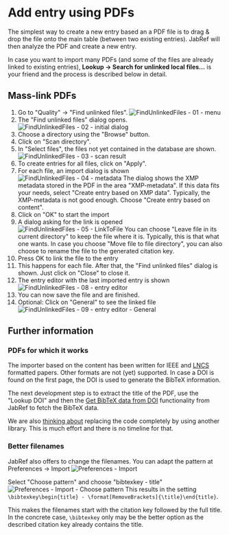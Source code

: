 # Add entry using PDFs

The simplest way to create a new entry based an a PDF file is to drag & drop the file onto the main table \(between two existing entries\). JabRef will then analyze the PDF and create a new entry.

In case you want to import many PDFs \(and some of the files are already linked to existing entries\),  **Lookup → Search for unlinked local files...** is your friend and the process is described below in detail.

## Mass-link PDFs

1. Go to "Quality" -&gt; "Find unlinked files". ![FindUnlinkedFiles - 01 - menu](../.gitbook/assets/findunlinkedfiles-01-menu.png)
2. The "Find unlinked files" dialog opens. ![FindUnlinkedFiles - 02 - initial dialog](../.gitbook/assets/findunlinkedfiles-02-initial-dialog.png)
3. Choose a directory using the "Browse" button.
4. Click on "Scan directory".
5. In "Select files", the files not yet contained in the database are shown. ![FindUnlinkedFiles - 03 - scan result](../.gitbook/assets/findunlinkedfiles-03-scan-result.png)
6. To create entries for all files, click on "Apply".
7. For each file, an import dialog is shown  ![FindUnlinkedFiles - 04 - metadata](../.gitbook/assets/findunlinkedfiles-04-metadata.png)  The dialog shows the XMP metadata stored in the PDF in the area "XMP-metadata". If this data fits your needs, select "Create entry based on XMP data". Typically, the XMP-metadata is not good enough. Choose "Create entry based on content".
8. Click on "OK" to start the import
9. A dialog asking for the link is opened  ![FindUnlinkedFiles - 05 - LinkToFile](../.gitbook/assets/findunlinkedfiles-05-linktofile.png)  You can choose "Leave file in its current directory" to keep the file where it is. Typically, this is that what one wants. In case you choose "Move file to file directory", you can also choose to rename the file to the generated citation key.
10. Press OK to link the file to the entry
11. This happens for each file. After that, the "Find unlinked files" dialog is shown. Just click on "Close" to close it.
12. The entry editor with the last imported entry is shown ![FindUnlinkedFiles - 08 - entry editor](../.gitbook/assets/findunlinkedfiles-08-entry-editor.png)
13. You can now save the file and are finished.
14. Optional: Click on "General" to see the linked file ![FindUnlinkedFiles - 09 - entry editor - General](../.gitbook/assets/findunlinkedfiles-09-entry-editor-general.png)

## Further information

### PDFs for which it works

The importer based on the content has been written for IEEE and [LNCS](https://github.com/latextemplates/LNCS) formatted papers. Other formats are not \(yet\) supported. In case a DOI is found on the first page, the DOI is used to generate the BibTeX information.

The next development step is to extract the title of the PDF, use the "Lookup DOI" and then the [Get BibTeX data from DOI](../finding-sorting-and-cleaning-entries/getbibtexdatafromdoi.md) functionality from JabRef to fetch the BibTeX data.

We are also [thinking about](https://github.com/koppor/jabref/issues/169) replacing the code completely by using another library. This is much effort and there is no timeline for that.

### Better filenames

JabRef also offers to change the filenames. You can adapt the pattern at Preferences -&gt; Import ![Preferences - Import](../.gitbook/assets/preferences-import.png)

Select "Choose pattern" and choose "bibtexkey - title" ![Preferences - Import - Choose pattern](../.gitbook/assets/preferences-import-choose-pattern.png) This results in the setting `\bibtexkey\begin{title} - \format[RemoveBrackets]{\title}\end{title}`.

This makes the filenames start with the citation key followed by the full title. In the concrete case, `\bibtexkey` only may be the better option as the described citation key already contains the title.

